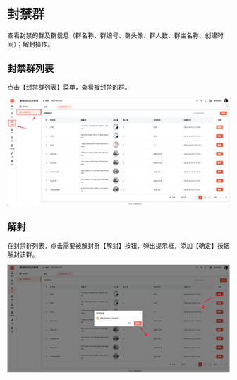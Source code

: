 # 封禁群

查看封禁的群及群信息（群名称、群编号、群头像、群人数、群主名称、创建时间）；解封操作。

## 封禁群列表

点击【封禁群列表】菜单，查看被封禁的群。

![封禁群列表](./images/groupdisablelist-01.png)

## 解封

在封禁群列表，点击需要被解封群【解封】按钮，弹出提示框，添加【确定】按钮解封该群。

![解封](./images/groupdisablelist-02.png)
